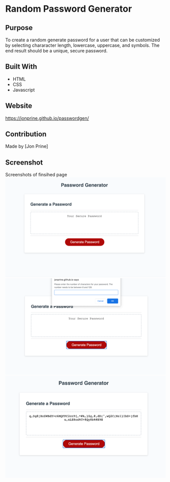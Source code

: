 # Random Password Generator

## Purpose
To create a random generate password for a user that can be customized by selecting chararacter length, lowercase, uppercase, and symbols.
The end result should be a unique, secure password.

## Built With
* HTML
* CSS
* Javascript

## Website
https://jonprine.github.io/passwordgen/

## Contribution
Made by [Jon Prine]

## Screenshot
Screenshots of finsihed page
![Password](assets/images/screenshot1.png)
![Password](assets/images/screenshot2.png)
![Password](assets/images/screenshot3.png)
